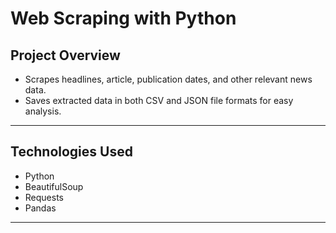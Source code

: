 # Web Scraping with Python


## Project Overview
- Scrapes headlines, article, publication dates, and other relevant news data. 
- Saves extracted data in both CSV and JSON file formats for easy analysis.

---

## Technologies Used
- Python  
- BeautifulSoup  
- Requests  
- Pandas

---


